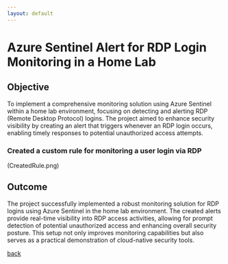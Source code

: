 ```yaml
---
layout: default
---
```


# Azure Sentinel Alert for RDP Login Monitoring in a Home Lab

## Objective

To implement a comprehensive monitoring solution using Azure Sentinel within a home lab environment, focusing on detecting and alerting RDP (Remote Desktop Protocol) logins. The project aimed to enhance security visibility by creating an alert that triggers whenever an RDP login occurs, enabling timely responses to potential unauthorized access attempts.

### Created a custom rule for monitoring a user login via RDP
(CreatedRule.png)




## Outcome

The project successfully implemented a robust monitoring solution for RDP logins using Azure Sentinel in the home lab environment. The created alerts provide real-time visibility into RDP access activities, allowing for prompt detection of potential unauthorized access and enhancing overall security posture. This setup not only improves monitoring capabilities but also serves as a practical demonstration of cloud-native security tools.

[back](./)

